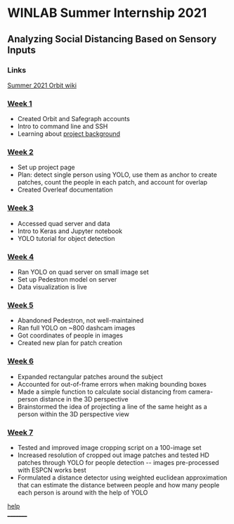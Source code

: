 # WINLAB Summer Internship 2021
## Analyzing Social Distancing Based on Sensory Inputs

### Links
[Summer 2021 Orbit wiki](https://www.orbit-lab.org/wiki/Other/Summer/2021)

### [Week 1](https://docs.google.com/presentation/d/10ShJHYYFKcQgGqVLqGvah1pI3n8cUgC-pHTAbpTq5bU/edit?usp=sharing)

* Created Orbit and Safegraph accounts
* Intro to command line and SSH
* Learning about [project background](https://dl.acm.org/doi/pdf/10.1145/3417991)

### [Week 2](https://docs.google.com/presentation/d/1BQxArk1C2sRHngOjus9_ZxEkWO5-X4jzyPZdKtqA9M0/edit#slide=id.gdf5cfffc92_2_0)

* Set up project page
* Plan: detect single person using YOLO, use them as anchor to create patches, count the people in each patch, and account for overlap
* Created Overleaf documentation

### [Week 3](https://docs.google.com/presentation/d/1iC-iT_pJ0wLGpHe-jpq336eBVQtAhqbGP4ktapv_ZIM/edit?usp=sharing) 

* Accessed quad server and data
* Intro to Keras and Jupyter notebook
* YOLO tutorial for object detection

### [Week 4](https://docs.google.com/presentation/d/1Oem8g_Sa2jdCDE677N2vLKdRGkU70E-g_ZYWBtIVHio/edit#slide=id.ge0c48ac287_0_0) 

* Ran YOLO on quad server on small image set
* Set up Pedestron model on server
* Data visualization is live

### [Week 5](https://docs.google.com/presentation/d/1aMaNLTRuP8yg_G7ZaASCPXCzR2NJFCF0wWpVe4Htq1s/edit#slide=id.ge0c48ac287_0_8)

* Abandoned Pedestron, not well-maintained
* Ran full YOLO on ~800 dashcam images
* Got coordinates of people in images
* Created new plan for patch creation

### [Week 6](https://docs.google.com/presentation/d/1L_Y9ebGH6Eh2lV5zaIPwBvrQBcG91oZZQFBg30Iqz7Y/edit?usp=sharing)

* Expanded rectangular patches around the subject
* Accounted for out-of-frame errors when making bounding boxes
* Made a simple function to calculate social distancing from camera-person distance in the 3D perspective
* Brainstormed the idea of projecting a line of the same height as a person within the 3D perspective view

### [Week 7](https://docs.google.com/presentation/d/1mUUeUaShCxW-Fm66W5QrSoKZiaxzdamT2c7Ni0zyQHM/edit?usp=sharing)
* Tested and improved image cropping script on a 100-image set
* Increased resolution of cropped out image patches and tested HD patches through YOLO for people detection -- images pre-processed with ESPCN works best
* Formulated a distance detector using weighted euclidean approximation that can estimate the distance between people and how many people each person is around with the help of YOLO

[help](https://mshankar58.github.io/winlab-social-distancing-2021/help.html)  
[_______](https://github.com/mshankar58/winlab-social-distancing-2021/edit/main/index.md)


